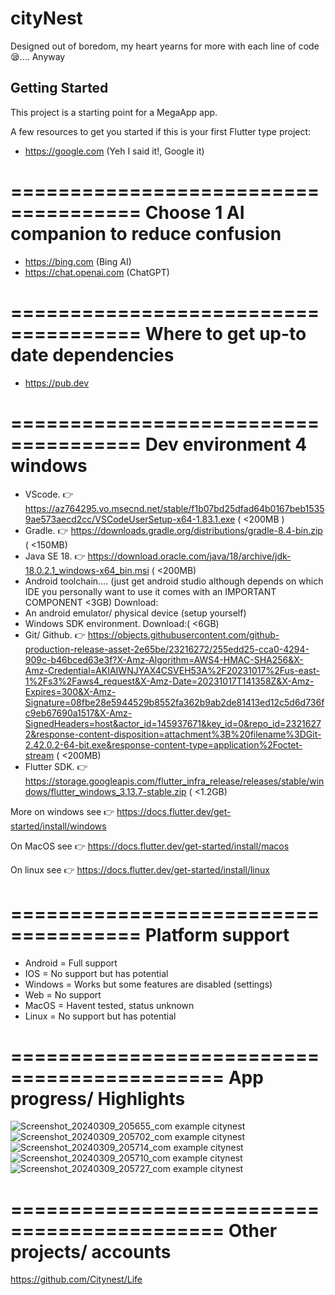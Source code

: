 # cityNest

Designed out of boredom, my heart yearns for more with each line of code😪....
Anyway

## Getting Started

This project is a starting point for a MegaApp app.

A few resources to get you started if this is your first Flutter type project:

- https://google.com (Yeh I said it!, Google it)

=====================================
Choose 1 AI companion to reduce confusion
============================================

- https://bing.com (Bing AI)
- https://chat.openai.com (ChatGPT)

=====================================
Where to get up-to date dependencies
============================================

- https://pub.dev

=====================================
Dev environment 4 windows
============================================

- VScode. 👉 https://az764295.vo.msecnd.net/stable/f1b07bd25dfad64b0167beb15359ae573aecd2cc/VSCodeUserSetup-x64-1.83.1.exe ( <200MB )
- Gradle. 👉 https://downloads.gradle.org/distributions/gradle-8.4-bin.zip ( <150MB)
- Java SE 18. 👉 https://download.oracle.com/java/18/archive/jdk-18.0.2.1_windows-x64_bin.msi ( <200MB)
- Android toolchain.... (just get android studio although depends on which IDE you personally want to use
  it comes with an IMPORTANT COMPONENT <3GB) Download:
- An android emulator/ physical device (setup yourself)
- Windows SDK environment. Download:( <6GB)
- Git/ Github. 👉 https://objects.githubusercontent.com/github-production-release-asset-2e65be/23216272/255edd25-cca0-4294-909c-b46bced63e3f?X-Amz-Algorithm=AWS4-HMAC-SHA256&X-Amz-Credential=AKIAIWNJYAX4CSVEH53A%2F20231017%2Fus-east-1%2Fs3%2Faws4_request&X-Amz-Date=20231017T141358Z&X-Amz-Expires=300&X-Amz-Signature=08fbe28e5944529b8552fa362b9ab2de81413ed12c5d6d736fc9eb67690a1517&X-Amz-SignedHeaders=host&actor_id=145937671&key_id=0&repo_id=23216272&response-content-disposition=attachment%3B%20filename%3DGit-2.42.0.2-64-bit.exe&response-content-type=application%2Foctet-stream ( <200MB)
- Flutter SDK. 👉 https://storage.googleapis.com/flutter_infra_release/releases/stable/windows/flutter_windows_3.13.7-stable.zip ( <1.2GB)

More on windows see 👉 https://docs.flutter.dev/get-started/install/windows

On MacOS see 👉 https://docs.flutter.dev/get-started/install/macos

On linux see 👉 https://docs.flutter.dev/get-started/install/linux

=====================================
Platform support
============================================

- Android = Full support
- IOS = No support but has potential
- Windows = Works but some features are disabled (settings)
- Web = No support
- MacOS = Havent tested, status unknown
- Linux = No support but has potential

============================================
App progress/ Highlights
============================================

![Screenshot_20240309_205655_com example citynest](https://github.com/G-Titan/CityNest/assets/145937671/ba8367fc-67f6-490b-a3c8-fe49239fa811)
![Screenshot_20240309_205702_com example citynest](https://github.com/G-Titan/CityNest/assets/145937671/a31d4615-934d-4f33-9596-11900e166c6d)  
![Screenshot_20240309_205714_com example citynest](https://github.com/G-Titan/CityNest/assets/145937671/5f2ca645-456c-4049-9e53-cf259042bced)  
![Screenshot_20240309_205710_com example citynest](https://github.com/G-Titan/CityNest/assets/145937671/684b3474-0554-4b42-8c5d-677bb0b7a622)
![Screenshot_20240309_205727_com example citynest](https://github.com/G-Titan/CityNest/assets/145937671/7d17b0c1-2aa4-4c1d-b113-9a6871302726)

============================================
Other projects/ accounts
============================================
https://github.com/Citynest/Life
